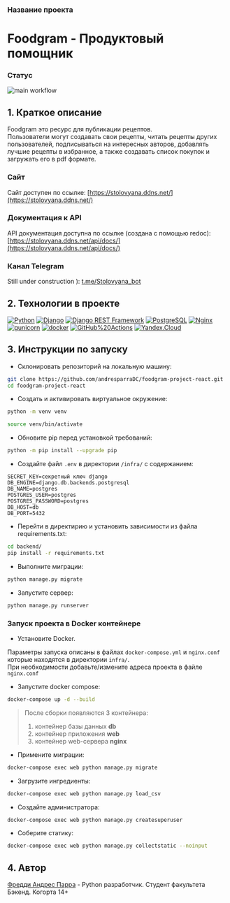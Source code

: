 ### Название проекта
# Foodgram - Продуктовый помощник

### Статус
![main workflow](https://github.com/andresparraDC/foodgram-project-react/actions/workflows/main.yml/badge.svg)

## 1. Краткое описание

Foodgram это ресурс для публикации рецептов.  
Пользователи могут создавать свои рецепты, читать рецепты других пользователей, подписываться на интересных авторов, добавлять лучшие рецепты в избранное, а также создавать список покупок и загружать его в pdf формате.

### Сайт
Сайт доступен по ссылке:
[https://stolovyana.ddns.net/](https://stolovyana.ddns.net/)

### Документация к API
API документация доступна по ссылке (создана с помощью redoc):
[https://stolovyana.ddns.net/api/docs/](https://stolovyana.ddns.net/api/docs/)

### Канал Telegram
Still under construction ):
[t.me/Stolovyana_bot](t.me/Stolovyana_bot)

## 2. Технологии в проекте
[![Python](https://img.shields.io/badge/-Python-464646?style=flat-square&logo=Python)](https://www.python.org/)
[![Django](https://img.shields.io/badge/-Django-464646?style=flat-square&logo=Django)](https://www.djangoproject.com/)
[![Django REST Framework](https://img.shields.io/badge/-Django%20REST%20Framework-464646?style=flat-square&logo=Django%20REST%20Framework)](https://www.django-rest-framework.org/)
[![PostgreSQL](https://img.shields.io/badge/-PostgreSQL-464646?style=flat-square&logo=PostgreSQL)](https://www.postgresql.org/)
[![Nginx](https://img.shields.io/badge/-NGINX-464646?style=flat-square&logo=NGINX)](https://nginx.org/ru/)
[![gunicorn](https://img.shields.io/badge/-gunicorn-464646?style=flat-square&logo=gunicorn)](https://gunicorn.org/)
[![docker](https://img.shields.io/badge/-Docker-464646?style=flat-square&logo=docker)](https://www.docker.com/)
[![GitHub%20Actions](https://img.shields.io/badge/-GitHub%20Actions-464646?style=flat-square&logo=GitHub%20actions)](https://github.com/features/actions)
[![Yandex.Cloud](https://img.shields.io/badge/-Yandex.Cloud-464646?style=flat-square&logo=Yandex.Cloud)](https://cloud.yandex.ru/)

## 3. Инструкции по запуску

* Склонировать репозиторий на локальную машину:
```bash
git clone https://github.com/andresparraDC/foodgram-project-react.git
cd foodgram-project-react
```

* Cоздать и активировать виртуальное окружение:

```bash
python -m venv venv
```

```bash
source venv/bin/activate
```

* Обновите pip перед установкой требований:

```bash
python -m pip install --upgrade pip
```

* Cоздайте файл `.env` в директории `/infra/` с содержанием:

```
SECRET_KEY=секретный ключ django
DB_ENGINE=django.db.backends.postgresql
DB_NAME=postgres
POSTGRES_USER=postgres
POSTGRES_PASSWORD=postgres
DB_HOST=db
DB_PORT=5432
```

* Перейти в директирию и установить зависимости из файла requirements.txt:

```bash
cd backend/
pip install -r requirements.txt
```

* Выполните миграции:

```bash
python manage.py migrate
```

* Запустите сервер:
```bash
python manage.py runserver
```

### Запуск проекта в Docker контейнере
* Установите Docker.

Параметры запуска описаны в файлах `docker-compose.yml` и `nginx.conf` которые находятся в директории `infra/`.  
При необходимости добавьте/измените адреса проекта в файле `nginx.conf`

* Запустите docker compose:
```bash
docker-compose up -d --build
```  
  > После сборки появляются 3 контейнера:
  > 1. контейнер базы данных **db**
  > 2. контейнер приложения **web**
  > 3. контейнер web-сервера **nginx**

* Примените миграции:
```bash
docker-compose exec web python manage.py migrate
```
* Загрузите ингредиенты:
```bash
docker-compose exec web python manage.py load_csv
```

* Создайте администратора:
```bash
docker-compose exec web python manage.py createsuperuser
```
* Соберите статику:
```bash
docker-compose exec web python manage.py collectstatic --noinput
```

## 4. Автор
[Фредди Андрес Парра](https://github.com/andresparraDC) - Python разработчик.
Студент факультета Бэкенд. Когорта 14+
